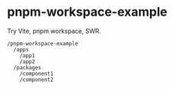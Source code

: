 # pnpm-workspace-example

Try Vite, pnpm workspace, SWR.

```
/pnpm-workspace-example
  /apps
    /app1
    /app2
  /packages
    /component1
    /component2
```

